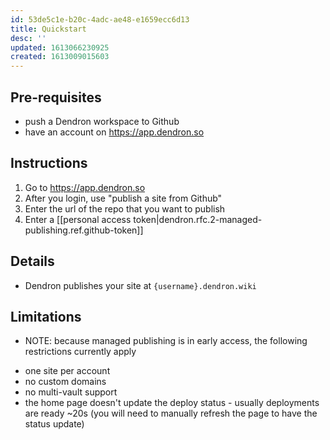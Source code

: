 ```yaml
---
id: 53de5c1e-b20c-4adc-ae48-e1659ecc6d13
title: Quickstart
desc: ''
updated: 1613066230925
created: 1613009015603
---
```


## Pre-requisites
- push a Dendron workspace to Github
- have an account on https://app.dendron.so

## Instructions
1. Go to https://app.dendron.so 
1. After you login, use "publish a site from Github"
1. Enter the url of the repo that you want to publish
1. Enter a [[personal access token|dendron.rfc.2-managed-publishing.ref.github-token]]

## Details
- Dendron publishes your site at `{username}.dendron.wiki` 

## Limitations 
- NOTE: because managed publishing is in early access, the following restrictions currently apply
<!-- -->
- one site per account
- no custom domains
- no multi-vault support
- the home page doesn't update the deploy status - usually deployments are ready ~20s (you will need to manually refresh the page to have the status update)